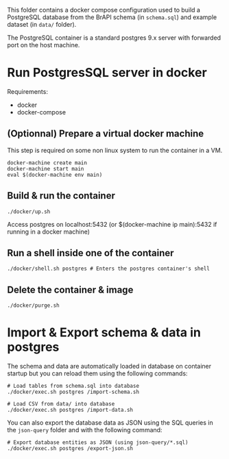 
This folder contains a docker compose configuration used to build a PostgreSQL database from the BrAPI schema (in `schema.sql`) and example dataset (in `data/` folder).

The PostgreSQL container is a standard postgres 9.x server with forwarded port on the host machine.

# Run PostgresSQL server in docker

Requirements:
- docker
- docker-compose

## (Optionnal) Prepare a virtual docker machine

This step is required on some non linux system to run the container in a VM.

```
docker-machine create main
docker-machine start main
eval $(docker-machine env main)
```

## Build & run the container

```
./docker/up.sh
```

Access postgres on localhost:5432 (or $(docker-machine ip main):5432 if running in a docker machine)

## Run a shell inside one of the container

```
./docker/shell.sh postgres # Enters the postgres container's shell
```

## Delete the container & image

```
./docker/purge.sh
```

# Import & Export schema & data in postgres

The schema and data are automatically loaded in database on container startup
but you can reload them using the following commands:

```
# Load tables from schema.sql into database
./docker/exec.sh postgres /import-schema.sh

# Load CSV from data/ into database
./docker/exec.sh postgres /import-data.sh
```

You can also export the database data as JSON using the SQL queries in the
`json-query` folder and with the following command:

```
# Export database entities as JSON (using json-query/*.sql)
./docker/exec.sh postgres /export-json.sh
```
